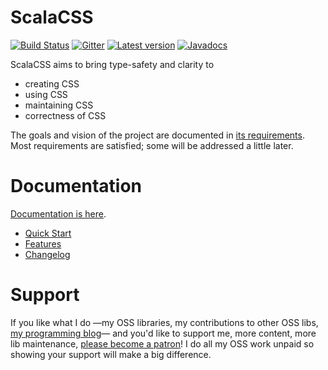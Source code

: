 # ScalaCSS

[![Build Status](https://travis-ci.org/japgolly/scalacss.svg?branch=master)](https://travis-ci.org/japgolly/scalacss)
[![Gitter](https://badges.gitter.im/Join%20Chat.svg)](https://gitter.im/japgolly/scalacss?utm_source=badge&utm_medium=badge&utm_campaign=pr-badge&utm_content=badge)
[![Latest version](https://index.scala-lang.org/japgolly/scalacss/core/latest.svg?color=orange)](https://index.scala-lang.org/japgolly/scalacss/core)
[![Javadocs](https://www.javadoc.io/badge/com.github.japgolly.scalacss/core_sjs0.6_2.12.svg)](https://www.javadoc.io/doc/com.github.japgolly.scalacss/core_sjs0.6_2.12)

ScalaCSS aims to bring type-safety and clarity to
* creating CSS
* using CSS
* maintaining CSS
* correctness of CSS

The goals and vision of the project are documented in
[its requirements](https://japgolly.github.io/scalacss/book/reqs.html).
Most requirements are satisfied; some will be addressed a little later.

# Documentation
[Documentation is here](https://japgolly.github.io/scalacss/book/).

* [Quick Start](https://japgolly.github.io/scalacss/book/quickstart/index.html)
* [Features](https://japgolly.github.io/scalacss/book/features/index.html)
* [Changelog](https://japgolly.github.io/scalacss/book/history/0.5.html)

# Support
If you like what I do
—my OSS libraries, my contributions to other OSS libs, [my programming blog](https://japgolly.blogspot.com)—
and you'd like to support me, more content, more lib maintenance, [please become a patron](https://www.patreon.com/japgolly)!
I do all my OSS work unpaid so showing your support will make a big difference.
